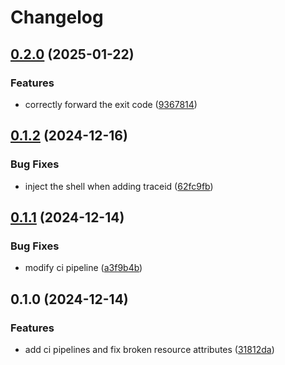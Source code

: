 # Changelog

## [0.2.0](https://github.com/uptick/otel-ci/compare/v0.1.2...v0.2.0) (2025-01-22)


### Features

* correctly forward the exit code ([9367814](https://github.com/uptick/otel-ci/commit/9367814cf9c892706e9d47850585ca632880f720))

## [0.1.2](https://github.com/uptick/otel-ci/compare/v0.1.1...v0.1.2) (2024-12-16)


### Bug Fixes

* inject the shell when adding traceid ([62fc9fb](https://github.com/uptick/otel-ci/commit/62fc9fbabfbf86d7efa8519638a1e9155c540f90))

## [0.1.1](https://github.com/uptick/otel-ci/compare/v0.1.0...v0.1.1) (2024-12-14)


### Bug Fixes

* modify ci pipeline ([a3f9b4b](https://github.com/uptick/otel-ci/commit/a3f9b4b1b4972249886c0f446661063a1b83e721))

## 0.1.0 (2024-12-14)


### Features

* add ci pipelines and fix broken resource attributes ([31812da](https://github.com/uptick/otel-ci/commit/31812da23959e666f21eac33af92ba5eb6775fdd))
